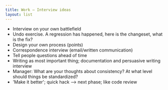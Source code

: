 ```yaml
---
title: Work — Interview ideas
layout: list
---
```


- Interview on your own battlefield
- Undo exercise. A regression has happened, here is the changeset, what is the fix?
- Design your own process (points)
- Correspondence interview (email/written communication)
- Tell people questions ahead of time 
- Writing as most important thing; documentation and persuasive writing interview
- Manager: What are your thoughts about consistency? At what level should things be standardized?
- 'Make it better'; quick hack --> next phase; like code review